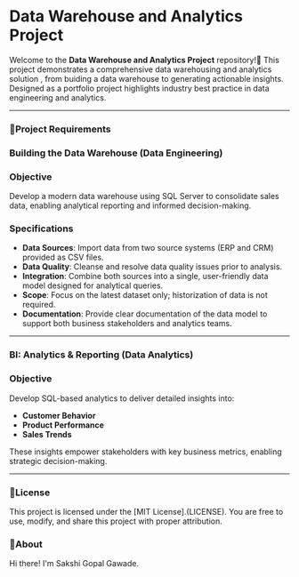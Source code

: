 # Data Warehouse and Analytics Project

Welcome to the **Data Warehouse and Analytics Project** repository!🚀
This project demonstrates a comprehensive data warehousing and analytics solution , from buiding a data warehouse to generating actionable insights. Designed as a portfolio project highlights industry best practice in data engineering and analytics.

---------

### 🚀Project Requirements

### Building the Data Warehouse (Data Engineering)

### Objective 
Develop a modern data warehouse using SQL Server to consolidate sales data, enabling analytical reporting and informed decision-making. 

### Specifications
- **Data Sources**: Import data from two source systems (ERP and CRM) provided as CSV files.
- **Data Quality**: Cleanse and resolve data quality issues prior to analysis.
- **Integration**: Combine both sources into a single, user-friendly data model designed for analytical queries.
- **Scope**: Focus on the latest dataset only; historization of data is not required.
- **Documentation**: Provide clear documentation of the data model to support both business stakeholders and analytics teams.

--------

### BI: Analytics & Reporting (Data Analytics)

### Objective 
Develop SQL-based analytics to deliver detailed insights into:
- **Customer Behavior**
- **Product Performance**
- **Sales Trends**

These insights empower stakeholders with key business metrics, enabling strategic decision-making.

------------

### 📄License
This project is licensed under the [MIT License].(LICENSE). You are free to use, modify, and share this project with proper attribution.

### 👤About
Hi there! I'm Sakshi Gopal Gawade.
